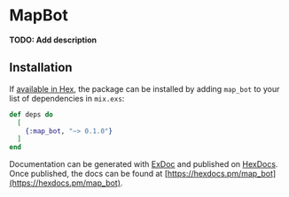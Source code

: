 # MapBot

**TODO: Add description**

## Installation

If [available in Hex](https://hex.pm/docs/publish), the package can be installed
by adding `map_bot` to your list of dependencies in `mix.exs`:

```elixir
def deps do
  [
    {:map_bot, "~> 0.1.0"}
  ]
end
```

Documentation can be generated with [ExDoc](https://github.com/elixir-lang/ex_doc)
and published on [HexDocs](https://hexdocs.pm). Once published, the docs can
be found at [https://hexdocs.pm/map_bot](https://hexdocs.pm/map_bot).

